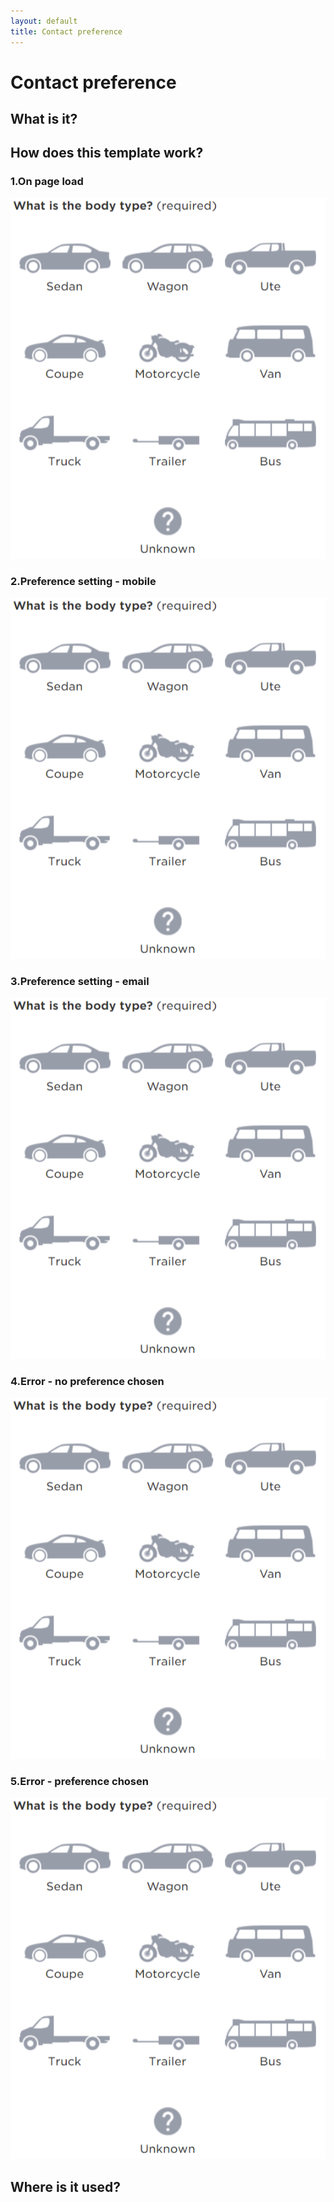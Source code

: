 ```yaml
---
layout: default
title: Contact preference
---
```

# Contact preference

## What is it?


## How does this template work?

### 1.On page load

![](img/identify_vehicle1.png)

### 2.Preference setting - mobile

![](img/identify_vehicle1.png)

### 3.Preference setting - email

![](img/identify_vehicle1.png)

### 4.Error - no preference chosen

![](img/identify_vehicle1.png)

### 5.Error - preference chosen

![](img/identify_vehicle1.png)



## Where is it used?